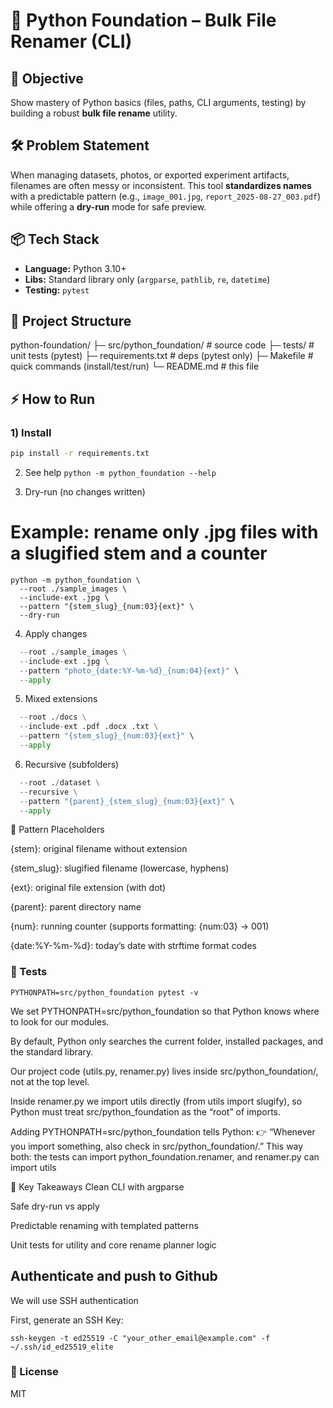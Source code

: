 # 🚀 Python Foundation – Bulk File Renamer (CLI)

## 🎯 Objective
Show mastery of Python basics (files, paths, CLI arguments, testing) by building a robust **bulk file rename** utility.

## 🛠 Problem Statement
When managing datasets, photos, or exported experiment artifacts, filenames are often messy or inconsistent. This tool **standardizes names** with a predictable pattern (e.g., `image_001.jpg`, `report_2025-08-27_003.pdf`) while offering a **dry-run** mode for safe preview.

## 📦 Tech Stack
- **Language:** Python 3.10+
- **Libs:** Standard library only (`argparse`, `pathlib`, `re`, `datetime`)
- **Testing:** `pytest`

## 📂 Project Structure
python-foundation/
├─ src/python_foundation/ # source code
├─ tests/ # unit tests (pytest)
├─ requirements.txt # deps (pytest only)
├─ Makefile # quick commands (install/test/run)
└─ README.md # this file

## ⚡ How to Run

### 1) Install
```bash
pip install -r requirements.txt
```
2) See help
```python -m python_foundation --help```

3) Dry-run (no changes written)
# Example: rename only .jpg files with a slugified stem and a counter
```
python -m python_foundation \
  --root ./sample_images \
  --include-ext .jpg \
  --pattern "{stem_slug}_{num:03}{ext}" \
  --dry-run
```
4) Apply changes
```python -m python_foundation \
  --root ./sample_images \
  --include-ext .jpg \
  --pattern "photo_{date:%Y-%m-%d}_{num:04}{ext}" \
  --apply
```
5) Mixed extensions
```python -m python_foundation \
  --root ./docs \
  --include-ext .pdf .docx .txt \
  --pattern "{stem_slug}_{num:03}{ext}" \
  --apply
  ```
6) Recursive (subfolders)
```python -m python_foundation \
  --root ./dataset \
  --recursive \
  --pattern "{parent}_{stem_slug}_{num:03}{ext}" \
  --apply
  ```
🧩 Pattern Placeholders

{stem}: original filename without extension

{stem_slug}: slugified filename (lowercase, hyphens)

{ext}: original file extension (with dot)

{parent}: parent directory name

{num}: running counter (supports formatting: {num:03} → 001)

{date:%Y-%m-%d}: today’s date with strftime format codes

### 🧪 Tests

```PYTHONPATH=src/python_foundation pytest -v```

We set PYTHONPATH=src/python_foundation so that Python knows where to look for our modules.

By default, Python only searches the current folder, installed packages, and the standard library.

Our project code (utils.py, renamer.py) lives inside src/python_foundation/, not at the top level.

Inside renamer.py we import utils directly (from utils import slugify), so Python must treat src/python_foundation as the “root” of imports.

Adding PYTHONPATH=src/python_foundation tells Python:
👉 “Whenever you import something, also check in src/python_foundation/.”
This way both:
the tests can import python_foundation.renamer, and
renamer.py can import utils

🔑 Key Takeaways
Clean CLI with argparse

Safe dry-run vs apply

Predictable renaming with templated patterns

Unit tests for utility and core rename planner logic

## Authenticate and push to Github

We will use SSH authentication

First, generate an SSH Key:

```ssh-keygen -t ed25519 -C "your_other_email@example.com" -f ~/.ssh/id_ed25519_elite```


### 📜 License
MIT

